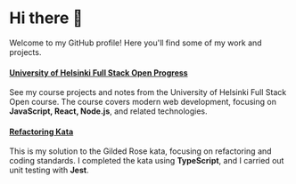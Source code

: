 # Hi there 👋

Welcome to my GitHub profile! Here you'll find some of my work and projects.  

#### [University of Helsinki Full Stack Open Progress](https://github.com/r-brunning/fullstack-open)

See my course projects and notes from the University of Helsinki Full Stack Open course. The course covers modern web development, focusing on **JavaScript, React, Node.js**, and related technologies.

#### [Refactoring Kata](https://github.com/r-brunning/gilded-rose)

This is my solution to the Gilded Rose kata, focusing on refactoring and coding standards. I completed the kata using **TypeScript**, and I carried out unit testing with **Jest**.
